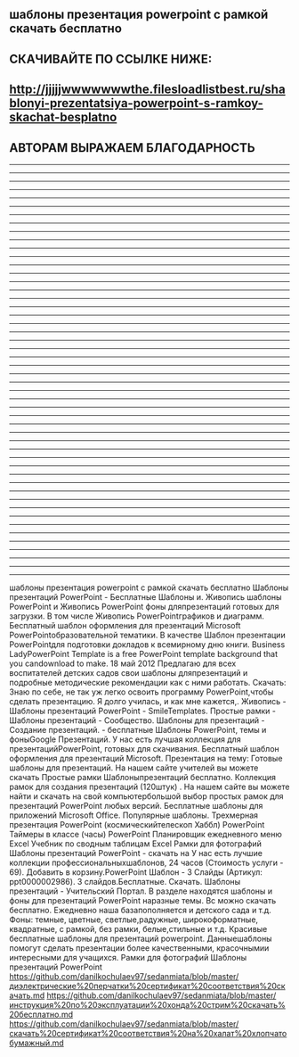 шаблоны презентация powerpoint с рамкой скачать бесплатно
--------------------------------------------------
СКАЧИВАЙТЕ ПО ССЫЛКЕ НИЖЕ:
--------------------------------------------------
http://jjjjjwwwwwwwthe.filesloadlistbest.ru/shablonyi-prezentatsiya-powerpoint-s-ramkoy-skachat-besplatno
--------------------------------------------------
АВТОРАМ ВЫРАЖАЕМ БЛАГОДАРНОСТЬ
--------------------------------------------------
--------------------------------------------------
--------------------------------------------------
--------------------------------------------------
--------------------------------------------------
--------------------------------------------------
--------------------------------------------------
--------------------------------------------------
--------------------------------------------------
--------------------------------------------------
--------------------------------------------------
--------------------------------------------------
--------------------------------------------------
--------------------------------------------------
--------------------------------------------------
--------------------------------------------------
--------------------------------------------------
--------------------------------------------------
--------------------------------------------------
--------------------------------------------------
--------------------------------------------------
--------------------------------------------------
--------------------------------------------------
--------------------------------------------------
--------------------------------------------------
--------------------------------------------------
--------------------------------------------------
--------------------------------------------------
--------------------------------------------------
--------------------------------------------------
--------------------------------------------------
--------------------------------------------------
--------------------------------------------------
--------------------------------------------------
--------------------------------------------------
--------------------------------------------------
--------------------------------------------------
--------------------------------------------------
--------------------------------------------------
--------------------------------------------------
--------------------------------------------------
--------------------------------------------------
--------------------------------------------------
--------------------------------------------------
--------------------------------------------------
--------------------------------------------------
--------------------------------------------------
--------------------------------------------------
--------------------------------------------------
--------------------------------------------------
--------------------------------------------------
шаблоны презентация powerpoint с рамкой скачать бесплатно Шаблоны презентаций PowerPoint - Бесплатные Шаблоны и. Живопись шаблоны PowerPoint и Живопись PowerPoint фоны дляпрезентаций готовых для загрузки. В том числе Живопись PowerPointграфиков и диаграмм. Бесплатный шаблон оформления для презентаций Microsoft PowerPointобразовательной тематики. В качестве  Шаблон презентации PowerPointдля подготовки докладов к всемирному дню книги.  Business LadyPowerPoint Template is a free PowerPoint template background that you candownload to make. 18 май 2012  Предлагаю для всех воспитателей детских садов свои шаблоны дляпрезентаций и подробные методические рекомендации как с ними работать. Скачать:  Знаю по себе, не так уж легко освоить программу PowerPoint,чтобы сделать презентацию. Я долго училась, и как мне кажется,. Живопись - Шаблоны презентаций PowerPoint - SmileTemplates. Простые рамки - Шаблоны презентаций - Сообщество. Шаблоны для презентаций - Создание презентаций. - бесплатные Шаблоны PowerPoint, темы и фоныGoogle Презентаций. У нас есть лучшая коллекция для презентацийPowerPoint, готовых для скачивания. Бесплатный шаблон оформления для презентаций Microsoft. Презентация на тему: Готовые шаблоны для презентаций. На нашем сайте учителей вы можете скачать Простые рамки Шаблоныпрезентаций бесплатно.  Коллекция рамок для создания презентаций (120штук) . На нашем сайте вы можете найти и скачать на свой компьютербольшой выбор простых рамок для презентаций PowerPoint любых версий. Бесплатные шаблоны для приложений Microsoft Office. Популярные шаблоны. Трехмерная презентация PowerPoint (космическийтелескоп Хаббл) PowerPoint  Таймеры в классе (часы) PowerPoint Планировщик ежедневного меню Excel  Учебник по сводным таблицам Excel
Рамки для фотографий Шаблоны презентаций PowerPoint - скачать на У нас есть лучшие коллекции профессиональныхшаблонов,  24 часов (Стоимость услуги - 69). Добавить в корзину.PowerPoint Шаблон - 3 Слайды (Артикул: ppt0000002986). 3 слайдов.Бесплатные. Скачать. Шаблоны презентаций - Учительский Портал. В разделе находятся шаблоны и фоны для презентаций PowerPoint наразные темы.  Вс можно скачать бесплатно. Ежедневно наша базапополняется  и детского сада и т.д. Фоны: темные, цветные, светлые,радужные, широкоформатные, квадратные, с рамкой, без рамки, белые,стильные и т.д. Красивые бесплатные шаблоны для презентаций powerpoint. Данныешаблоны помогут сделать презентации более качественными, красочнымии интересными для учащихся. Рамки для фотографий Шаблоны презентаций PowerPoint
https://github.com/danilkochulaev97/sedanmiata/blob/master/диэлектрические%20перчатки%20сертификат%20соответствия%20скачать.md
https://github.com/danilkochulaev97/sedanmiata/blob/master/инструкция%20по%20эксплуатации%20хонда%20стрим%20скачать%20бесплатно.md
https://github.com/danilkochulaev97/sedanmiata/blob/master/скачать%20сертификат%20соответствия%20на%20халат%20хлопчатобумажный.md